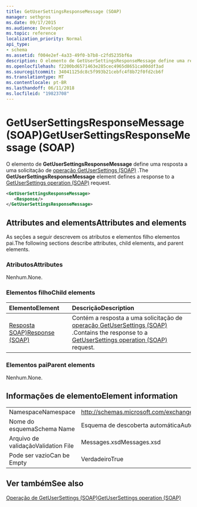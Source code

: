 ```yaml
---
title: GetUserSettingsResponseMessage (SOAP)
manager: sethgros
ms.date: 09/17/2015
ms.audience: Developer
ms.topic: reference
localization_priority: Normal
api_type:
- schema
ms.assetid: f004e2ef-4a33-49f0-b7b8-c2fd5235bf6a
description: O elemento de GetUserSettingsResponseMessage define uma resposta a uma solicitação de operação (SOAP) GetUserSettings.
ms.openlocfilehash: f2200bd6571463e285cec4965d8651ca00ddf3ad
ms.sourcegitcommit: 34041125dc8c5f993b21cebfc4f8b72f0fd2cb6f
ms.translationtype: MT
ms.contentlocale: pt-BR
ms.lasthandoff: 06/11/2018
ms.locfileid: "19823708"
---
```

# <a name="getusersettingsresponsemessage-soap"></a><span data-ttu-id="f365b-103">GetUserSettingsResponseMessage (SOAP)</span><span class="sxs-lookup"><span data-stu-id="f365b-103">GetUserSettingsResponseMessage (SOAP)</span></span>

<span data-ttu-id="f365b-104">O elemento de **GetUserSettingsResponseMessage** define uma resposta a uma solicitação de [operação GetUserSettings (SOAP)](getusersettings-operation-soap.md) .</span><span class="sxs-lookup"><span data-stu-id="f365b-104">The **GetUserSettingsResponseMessage** element defines a response to a [GetUserSettings operation (SOAP)](getusersettings-operation-soap.md) request.</span></span> 
  
```XML
<GetUserSettingsResponseMessage>
   <Response/>
</GetUserSettingsResponseMessage>
```

## <a name="attributes-and-elements"></a><span data-ttu-id="f365b-105">Attributes and elements</span><span class="sxs-lookup"><span data-stu-id="f365b-105">Attributes and elements</span></span>

<span data-ttu-id="f365b-106">As seções a seguir descrevem os atributos e elementos filho elementos pai.</span><span class="sxs-lookup"><span data-stu-id="f365b-106">The following sections describe attributes, child elements, and parent elements.</span></span>
  
### <a name="attributes"></a><span data-ttu-id="f365b-107">Atributos</span><span class="sxs-lookup"><span data-stu-id="f365b-107">Attributes</span></span>

<span data-ttu-id="f365b-108">Nenhum.</span><span class="sxs-lookup"><span data-stu-id="f365b-108">None.</span></span>
  
### <a name="child-elements"></a><span data-ttu-id="f365b-109">Elementos filho</span><span class="sxs-lookup"><span data-stu-id="f365b-109">Child elements</span></span>

|<span data-ttu-id="f365b-110">**Elemento**</span><span class="sxs-lookup"><span data-stu-id="f365b-110">**Element**</span></span>|<span data-ttu-id="f365b-111">**Descrição**</span><span class="sxs-lookup"><span data-stu-id="f365b-111">**Description**</span></span>|
|:-----|:-----|
|[<span data-ttu-id="f365b-112">Resposta SOAP)</span><span class="sxs-lookup"><span data-stu-id="f365b-112">Response (SOAP)</span></span>](response-soap.md) <br/> |<span data-ttu-id="f365b-113">Contém a resposta a uma solicitação de [operação GetUserSettings (SOAP)](getusersettings-operation-soap.md) .</span><span class="sxs-lookup"><span data-stu-id="f365b-113">Contains the response to a [GetUserSettings operation (SOAP)](getusersettings-operation-soap.md) request.</span></span>  <br/> |
   
### <a name="parent-elements"></a><span data-ttu-id="f365b-114">Elementos pai</span><span class="sxs-lookup"><span data-stu-id="f365b-114">Parent elements</span></span>

<span data-ttu-id="f365b-115">Nenhum.</span><span class="sxs-lookup"><span data-stu-id="f365b-115">None.</span></span>
  
## <a name="element-information"></a><span data-ttu-id="f365b-116">Informações de elemento</span><span class="sxs-lookup"><span data-stu-id="f365b-116">Element information</span></span>

|||
|:-----|:-----|
|<span data-ttu-id="f365b-117">Namespace</span><span class="sxs-lookup"><span data-stu-id="f365b-117">Namespace</span></span>  <br/> |http://schemas.microsoft.com/exchange/2010/Autodiscover  <br/> |
|<span data-ttu-id="f365b-118">Nome do esquema</span><span class="sxs-lookup"><span data-stu-id="f365b-118">Schema Name</span></span>  <br/> |<span data-ttu-id="f365b-119">Esquema de descoberta automática</span><span class="sxs-lookup"><span data-stu-id="f365b-119">Autodiscover schema</span></span>  <br/> |
|<span data-ttu-id="f365b-120">Arquivo de validação</span><span class="sxs-lookup"><span data-stu-id="f365b-120">Validation File</span></span>  <br/> |<span data-ttu-id="f365b-121">Messages.xsd</span><span class="sxs-lookup"><span data-stu-id="f365b-121">Messages.xsd</span></span>  <br/> |
|<span data-ttu-id="f365b-122">Pode ser vazio</span><span class="sxs-lookup"><span data-stu-id="f365b-122">Can be Empty</span></span>  <br/> |<span data-ttu-id="f365b-123">Verdadeiro</span><span class="sxs-lookup"><span data-stu-id="f365b-123">True</span></span>  <br/> |
   
## <a name="see-also"></a><span data-ttu-id="f365b-124">Ver também</span><span class="sxs-lookup"><span data-stu-id="f365b-124">See also</span></span>



[<span data-ttu-id="f365b-125">Operação de GetUserSettings (SOAP)</span><span class="sxs-lookup"><span data-stu-id="f365b-125">GetUserSettings operation (SOAP)</span></span>](getusersettings-operation-soap.md)

